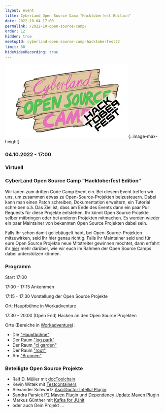 ```yaml
---
layout: event
title: CyberLand Open Source Camp "Hacktoberfest Edition"
date: 2022-10-04 17:00
permalink: /2022-10-open-source-camp/
order: 12
hidden: true
meetupId: cyberland-open-source-camp-hacktoberfest22
limit: 50
hideVideoRecording: true
---
```


![Logo](/assets/logo/hacktoberfest.png){:.image-max-height}

### <i class="fas fa-lg fa-calendar"></i> 04.10.2022 - 17:00

### <i class="fas fa-lg fa-globe"></i> Virtuell

### <i class="fas fa-lg fa-tv"></i> CyberLand Open Source Camp "Hacktoberfest Edition"

Wir laden zum dritten Code Camp Event ein. Bei diesem Event treffen wir uns, um zusammen etwas zu Open-Source-Projekten beizusteuern. Dabei kann man einen Patch schreiben, Dokumentation erweitern, ein Tutorial schreiben o.ä.
Das Ziel ist, dass am Ende des Events dann ein paar Pull Requests für diese Projekte entstehen. Ihr könnt Open Source Projekte selber mitbringen oder bei 
anderen Projekten mitmachen. Es werden wieder ein paar Maintainer von bekannten Open Source Projekten dabei sein.

Falls Ihr schon damit geliebäugelt habt, bei Open-Source-Projekten mitzuwirken, seid Ihr hier genau richtig. Falls ihr Maintainer seid und für eure Open 
Source Projekte neue Mitstreiter gewinnen möchtet, dann erfahrt ihr [hier](/open-source-camp-issues/) mehr darüber, wie wir euch im Rahmen der Open Source 
Camps dabei unterstützen können.

### Programm


Start 17:00

17:00 - 17:15 Ankommen

17:15 - 17:30 Vorstellung der Open Source Projekte

Ort: Hauptbühne in Workadventure

17:30 - 20:00 (Open End) Hacken an den Open Source Projekten

Orte (Bereiche in [Workadventure](https://world.cyberland.ijug.eu/)):
* Die ["Hauptbühne"](https://chat.frech.info/cyberlandstage)
* Der Raum ["log park"](https://chat.frech.info/cyberlandlogpark)
* Der Raum[ "ci garden"](https://chat.frech.info/cyberlandcigarden)
* Der Raum ["root"](https://chat.frech.info/cyberlandroot)
* Am ["Brunnen"](https://chat.frech.info/cyberlandbrunnen)


### Beteiligte Open Source Projekte

* Ralf D. Müller mit [docToolchain](https://github.com/docToolchain/docToolchain/)
* Kevin Wittek mit [Testcontainers](https://github.com/testcontainers/testcontainers-java)
* Alexander Schwartz [AsciiDoctor IntelliJ Plugin](https://github.com/asciidoctor/asciidoctor-intellij-plugin)
* Sandra Parsick [P2 Maven Plugin](https://github.com/reficio/p2-maven-plugin) und [Dependency Update Maven Plugin](https://github.com/georgberky/dependency-update-maven-plugin)
* Markus Günther mit [Kafka for JUnit](https://www.mguenther.net/2022/10/version_3_2_1_of_kafka_junit_released/index.html)
* oder auch Dein Projekt ...
